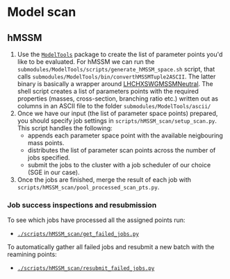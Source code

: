 # Model scan

## hMSSM 

1. Use the [`ModelTools`][ModelTools] package to create the list of parameter points you'd like to be evaluated.
    For hMSSM we can run the `submodules/ModelTools/scripts/generate_hMSSM_space.sh` script,
    that calls `submodules/ModelTools/bin/converthMSSMTuple2ASCII`. The latter binary is basically a
    wrapper around [LHCHXSWGMSSMNeutral][LHCHXSWGMSSMNeutral].
    The shell script creates a list of parameters points with the required properties (masses,
    cross-section, branching ratio etc.) written out as columns in an ASCII file to the folder
    `submodules/ModelTools/ascii/`
2. Once we have our input (the list of parameter space points) prepared, you should specify job
   settings in `scripts/hMSSM_scan/setup_scan.py`.
   This script handles the following:
    - appends each parameter space point with the available neigbouring mass points.
    - distributes the list of parameter scan points across the number of jobs specified.
    - submit the jobs to the cluster with a job scheduler of our choice (SGE in our case).
3. Once the jobs are finished, merge the result of each job with
   `scripts/hMSSM_scan/pool_processed_scan_pts.py`.

### Job success inspections and resubmission

To see which jobs have processed all the assigned points run:
- [`./scripts/hMSSM_scan/get_failed_jobs.py`](../scripts/hMSSM_scan/get_failed_jobs.py)

To automatically gather all failed jobs and resubmit a new batch with the reamining points:
- [`./scripts/hMSSM_scan/resubmit_failed_jobs.py`](../scripts/hMSSM_scan/resubmit_failed_jobs.py)


[ModelTools]: ./submodules/ModelTools/
[LHCHXSWGMSSMNeutral]: https://twiki.cern.ch/twiki/bin/view/LHCPhysics/LHCHXSWGMSSMNeutral
